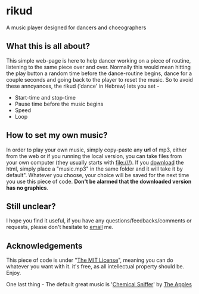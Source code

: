 # rikud
A music player designed for dancers and choeographers

## What this is all about?

This simple web-page is here to help dancer working on a piece of routine, listening to the same piece over and over. Normally this would mean hitting the play button a random time before the dance-routine begins, dance for a couple seconds and going back to the player to reset the music. So to avoid these annoyances, the rikud ('dance' in Hebrew) lets you set -

*   Start-time and stop-time
*   Pause time before the music begins
*   Speed
*   Loop

## How to set my own music?

In order to play your own music, simply copy-paste any **url** of mp3, either from the web or if you running the local version, you can take files from your own computer (they usually starts with [file:///](file:///)). If you [download](index.html "Download Player") the html, simply place a "music.mp3" in the same folder and it will take it by default". Whatever you choose, your choice will be saved for the next time you use this piece of code. **Don't be alarmed that the downloaded version has no graphics**.


## Still unclear?

I hope you find it useful, if you have any questions/feedbacks/comments or requests, please don't hesitate to [email](mailto:odedshr@gmail.com) me.

## Acknowledgements

This piece of code is under "[The MIT License](http://opensource.org/licenses/MIT "What is MIT license?")", meaning you can do whatever you want with it. it's free, as all intellectual property should be. Enjoy.

One last thing - The default great music is '[Chemical Sniffer](http://theapplesfunk.bandcamp.com/track/chemical-sniffer)' by [The Apples](http://www.theapples.net/ "check out The Apples Website")